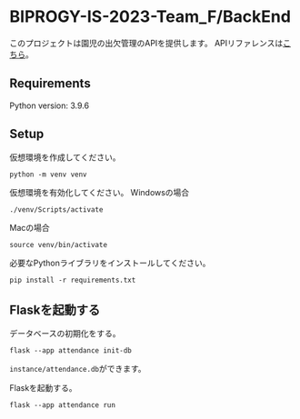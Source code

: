 # BIPROGY-IS-2023-Team_F/BackEnd
このプロジェクトは園児の出欠管理のAPIを提供します。
APIリファレンスは[こちら](https://github.com/tsyu12345/BIPROGY-IS-2023-Team_F/blob/feature/B-readme/BackEnd/api_doc/api_doc.md)。
## Requirements
Python version: 3.9.6

## Setup
仮想環境を作成してください。
```shell
python -m venv venv
```
仮想環境を有効化してください。
Windowsの場合
```shell
./venv/Scripts/activate
```

Macの場合
```shell
source venv/bin/activate
```

必要なPythonライブラリをインストールしてください。
```shell
pip install -r requirements.txt
```

## Flaskを起動する

データベースの初期化をする。
```shell
flask --app attendance init-db
```
`instance/attendance.db`ができます。

Flaskを起動する。
```
flask --app attendance run
```
